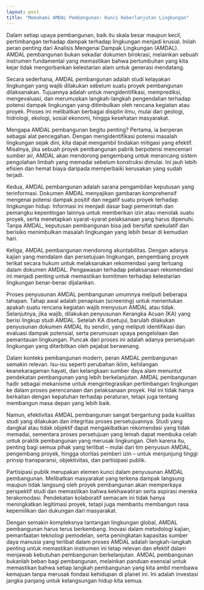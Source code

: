 ```yaml
---
layout: post
title: "Memahami AMDAL Pembangunan: Kunci Keberlanjutan Lingkungan"
---
```


Dalam setiap upaya pembangunan, baik itu skala besar maupun kecil, pertimbangan terhadap dampak terhadap lingkungan menjadi krusial. Inilah peran penting dari Analisis Mengenai Dampak Lingkungan (AMDAL). AMDAL pembangunan bukan sekadar dokumen birokrasi, melainkan sebuah instrumen fundamental yang memastikan bahwa pertumbuhan yang kita kejar tidak mengorbankan kelestarian alam untuk generasi mendatang.

Secara sederhana, AMDAL pembangunan adalah studi kelayakan lingkungan yang wajib dilakukan sebelum suatu proyek pembangunan dilaksanakan. Tujuannya adalah untuk mengidentifikasi, memprediksi, mengevaluasi, dan merumuskan langkah-langkah pengendalian terhadap potensi dampak lingkungan yang ditimbulkan oleh rencana kegiatan atau proyek. Proses ini melibatkan berbagai disiplin ilmu, mulai dari geologi, hidrologi, ekologi, sosial ekonomi, hingga kesehatan masyarakat.

Mengapa AMDAL pembangunan begitu penting? Pertama, ia berperan sebagai alat pencegahan. Dengan mengidentifikasi potensi masalah lingkungan sejak dini, kita dapat mengambil tindakan mitigasi yang efektif. Misalnya, jika sebuah proyek pembangunan pabrik berpotensi mencemari sumber air, AMDAL akan mendorong pengembang untuk merancang sistem pengolahan limbah yang memadai sebelum konstruksi dimulai. Ini jauh lebih efisien dan hemat biaya daripada memperbaiki kerusakan yang sudah terjadi.

Kedua, AMDAL pembangunan adalah sarana pengambilan keputusan yang terinformasi. Dokumen AMDAL menyajikan gambaran komprehensif mengenai potensi dampak positif dan negatif suatu proyek terhadap lingkungan hidup. Informasi ini menjadi dasar bagi pemerintah dan pemangku kepentingan lainnya untuk memberikan izin atau menolak suatu proyek, serta menetapkan syarat-syarat pelaksanaan yang harus dipenuhi. Tanpa AMDAL, keputusan pembangunan bisa jadi bersifat spekulatif dan berisiko menimbulkan masalah lingkungan yang lebih besar di kemudian hari.

Ketiga, AMDAL pembangunan mendorong akuntabilitas. Dengan adanya kajian yang mendalam dan persetujuan lingkungan, pengembang proyek terikat secara hukum untuk melaksanakan rekomendasi yang tertuang dalam dokumen AMDAL. Pengawasan terhadap pelaksanaan rekomendasi ini menjadi penting untuk memastikan komitmen terhadap kelestarian lingkungan benar-benar dijalankan.

Proses penyusunan AMDAL pembangunan umumnya meliputi beberapa tahapan. Tahap awal adalah penapisan (screening) untuk menentukan apakah suatu rencana kegiatan wajib menyusun AMDAL atau tidak. Selanjutnya, jika wajib, dilakukan penyusunan Kerangka Acuan (KA) yang berisi lingkup studi AMDAL. Setelah KA disetujui, barulah dilakukan penyusunan dokumen AMDAL itu sendiri, yang meliputi identifikasi dan evaluasi dampak potensial, serta perumusan upaya pengelolaan dan pemantauan lingkungan. Puncak dari proses ini adalah adanya persetujuan lingkungan yang diterbitkan oleh pejabat berwenang.

Dalam konteks pembangunan modern, peran AMDAL pembangunan semakin relevan. Isu-isu seperti perubahan iklim, kehilangan keanekaragaman hayati, dan kelangkaan sumber daya alam menuntut pendekatan pembangunan yang lebih berkelanjutan. AMDAL pembangunan hadir sebagai mekanisme untuk mengintegrasikan pertimbangan lingkungan ke dalam proses perencanaan dan pelaksanaan proyek. Hal ini tidak hanya berkaitan dengan kepatuhan terhadap peraturan, tetapi juga tentang membangun masa depan yang lebih baik.

Namun, efektivitas AMDAL pembangunan sangat bergantung pada kualitas studi yang dilakukan dan integritas proses persetujuannya. Studi yang dangkal atau tidak objektif dapat mengakibatkan rekomendasi yang tidak memadai, sementara proses persetujuan yang lemah dapat membuka celah untuk praktik pembangunan yang merusak lingkungan. Oleh karena itu, penting bagi semua pihak yang terlibat – mulai dari tim penyusun AMDAL, pengembang proyek, hingga otoritas pemberi izin – untuk menjunjung tinggi prinsip transparansi, objektivitas, dan partisipasi publik.

Partisipasi publik merupakan elemen kunci dalam penyusunan AMDAL pembangunan. Melibatkan masyarakat yang terkena dampak langsung maupun tidak langsung oleh proyek pembangunan akan memperkaya perspektif studi dan memastikan bahwa kekhawatiran serta aspirasi mereka terakomodasi. Pendekatan kolaboratif semacam ini tidak hanya meningkatkan legitimasi proyek, tetapi juga membantu membangun rasa kepemilikan dan dukungan dari masyarakat.

Dengan semakin kompleksnya tantangan lingkungan global, AMDAL pembangunan harus terus berkembang. Inovasi dalam metodologi kajian, pemanfaatan teknologi pemodelan, serta peningkatan kapasitas sumber daya manusia yang terlibat dalam proses AMDAL adalah langkah-langkah penting untuk memastikan instrumen ini tetap relevan dan efektif dalam menjawab kebutuhan pembangunan berkelanjutan. AMDAL pembangunan bukanlah beban bagi pembangunan, melainkan panduan esensial untuk memastikan bahwa setiap langkah pembangunan yang kita ambil membawa kemajuan tanpa merusak fondasi kehidupan di planet ini. Ini adalah investasi jangka panjang untuk kelangsungan hidup kita semua.
